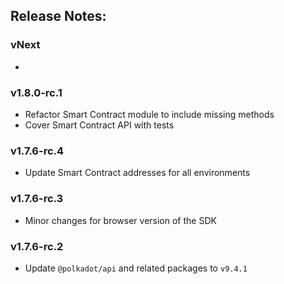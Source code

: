 ## Release Notes:

### vNext

-

### v1.8.0-rc.1

-   Refactor Smart Contract module to include missing methods
-   Cover Smart Contract API with tests

### v1.7.6-rc.4

-   Update Smart Contract addresses for all environments

### v1.7.6-rc.3

-   Minor changes for browser version of the SDK

### v1.7.6-rc.2

-   Update `@polkadot/api` and related packages to `v9.4.1`
